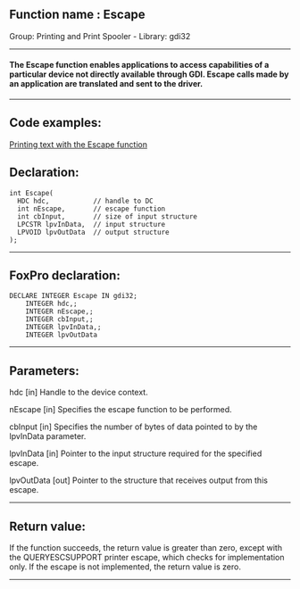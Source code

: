 
## Function name : Escape
Group: Printing and Print Spooler - Library: gdi32    
***  


#### The Escape function enables applications to access capabilities of a particular device not directly available through GDI. Escape calls made by an application are translated and sent to the driver. 
***  


## Code examples:
[Printing text with the Escape function](../../samples/sample_357.md)  

## Declaration:
```foxpro  
int Escape(
  HDC hdc,           // handle to DC
  int nEscape,       // escape function
  int cbInput,       // size of input structure
  LPCSTR lpvInData,  // input structure
  LPVOID lpvOutData  // output structure
);  
```  
***  


## FoxPro declaration:
```foxpro  
DECLARE INTEGER Escape IN gdi32;
	INTEGER hdc,;
	INTEGER nEscape,;
	INTEGER cbInput,;
	INTEGER lpvInData,;
	INTEGER lpvOutData  
```  
***  


## Parameters:
hdc 
[in] Handle to the device context. 

nEscape 
[in] Specifies the escape function to be performed. 

cbInput 
[in] Specifies the number of bytes of data pointed to by the lpvInData parameter. 

lpvInData 
[in] Pointer to the input structure required for the specified escape. 

lpvOutData 
[out] Pointer to the structure that receives output from this escape.  
***  


## Return value:
If the function succeeds, the return value is greater than zero, except with the QUERYESCSUPPORT printer escape, which checks for implementation only. If the escape is not implemented, the return value is zero.  
***  

